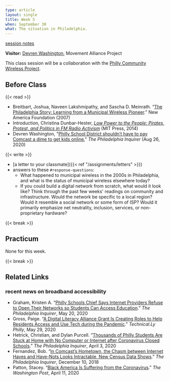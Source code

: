 ```yaml
---
type: article
layout: single
title: Week 5
when: September 30
what: The situation in Philadelphia.
---
```


<p class="tc"><a href="https://docs.google.com/document/d/1S7Rukyf3JdRAzgKKd6bvDaxbm9EI9rllSeyPscKZ418/edit?usp=sharing">session notes</a></p>

**Visitor:** [Devren Washington](https://movementalliance.org/staff/devren-washington/), Movement Alliance Project

This class session will be a collaboration with the [Philly Community Wireless Project](https://phillycommunitywireless.com/).

## Before Class

{{< read >}}
- Breitbart, Joshua, Naveen Lakshmipathy, and Sascha D. Meinrath. “[The Philadelphia Story: Learning from a Municipal Wireless Pioneer](https://technical.ly/wp-content/uploads/2017/03/wireless-philadelphia-report-breitbart-et-al.pdf).” New America Foundation (2007)
- Introduction, Christina Dunbar-Hester, *[Low Power to the People: Pirates, Protest, and Politics in FM Radio Activism](https://blackboard.princeton.edu/webapps/blackboard/execute/content/file?cmd=view&content_id=_2567582_1&course_id=_6125607_1&launch_in_new=true)* (MIT Press, 2014)
- Devren Washington, "[Philly School District shouldn’t have to pay Comcast a dime to get kids online](https://www.inquirer.com/opinion/commentary/comcast-internet-access-schools-philadelphia-hotspot-coronavirus-pandemic-20200826.html)," *The Philadelphia Inquirer* (Aug 26, 2020)

{{< write >}}
- [a letter to your classmate]({{< ref "/assignments/letters" >}})
- answers to these `#response-questions`:
  - What happened to municipal wireless in the 2000s in Philadelphia, and what is the status of municipal wireless elsewhere today?
  - If you could build a digital network from scratch, what would it look like? Think through the past few weeks' readings on community and infrastructure. Would the network be specific to a local region? Would it resemble a social network or some form of ISP? Would it primarily emphasize net neutrality, inclusion, services, or non-proprietary hardware?

{{< break >}}

## Practicum

None for this week.

{{< break >}}

## Related Links

### recent news on broadband accessibility

- Graham, Kristen A. “[Philly Schools Chief Says Internet Providers Refuse to Open Their Networks so Students Can Access Education](https://www.inquirer.com/education/internet-access-philadelphia-coronavirus-comcast-budget-council-hite-school-district-20200520.html).” *The Philadelphia Inquirer*, May 20, 2020
- Gross, Paige. “[A Digital Literacy Alliance Grant Is Creating Roles to Help Residents Access and Use Tech during the Pandemic](https://technical.ly/philly/2020/05/29/digital-literacy-alliance-grant-digital-navigator-help-residents-access-use-tech-during-pandemic/).” *Technical.Ly Philly*, May 29, 2020
- Hetrick, Christian, and Dylan Purcell. “[Thousands of Philly Students Are Stuck at Home with No Computer or Internet after Coronavirus Closed Schools](https://www.inquirer.com/education/coronavirus-students-digital-divide-philadelphia-comcast-20200403.html).” *The Philadelphia Inquirer*, April 3, 2020
- Fernandez, Bob. “[In Comcast’s Hometown, the Chasm between Internet Haves and Have-Nots Looks Intractable, New Census Data Shows](https://www.inquirer.com/news/comcast-digital-internet-access-philly-poor-people-20181210.html).” *The Philadelphia Inquirer*, December 10, 2018
- Patton, Stacey. “[Black America Is Suffering from the Coronavirus](https://www.washingtonpost.com/outlook/2020/04/11/coronavirus-black-america-racism/).” *The Washington Post*, April 11, 2020